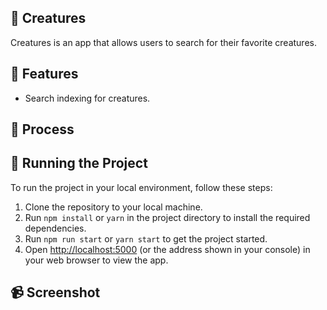 ## 👾 Creatures

Creatures is an app that allows users to search for their favorite creatures.


## 🥌 Features

- Search indexing for creatures.


## 📒 Process



## 🚦 Running the Project

To run the project in your local environment, follow these steps:

1. Clone the repository to your local machine.
2. Run `npm install` or `yarn` in the project directory to install the required dependencies.
3. Run `npm run start` or `yarn start` to get the project started.
4. Open [http://localhost:5000](http://localhost:5000) (or the address shown in your console) in your web browser to view the app.

## 📹 Screenshot